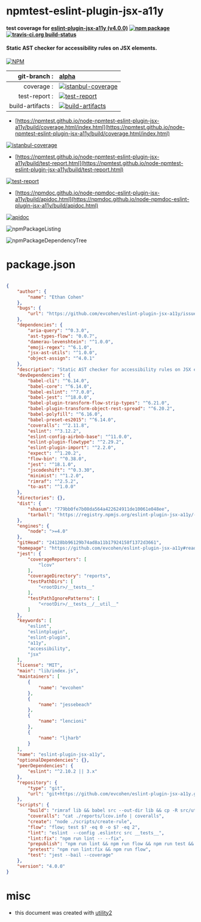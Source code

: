 # npmtest-eslint-plugin-jsx-a11y

#### test coverage for  [eslint-plugin-jsx-a11y (v4.0.0)](https://github.com/evcohen/eslint-plugin-jsx-a11y#readme)  [![npm package](https://img.shields.io/npm/v/npmtest-eslint-plugin-jsx-a11y.svg?style=flat-square)](https://www.npmjs.org/package/npmtest-eslint-plugin-jsx-a11y) [![travis-ci.org build-status](https://api.travis-ci.org/npmtest/node-npmtest-eslint-plugin-jsx-a11y.svg)](https://travis-ci.org/npmtest/node-npmtest-eslint-plugin-jsx-a11y)

#### Static AST checker for accessibility rules on JSX elements.

[![NPM](https://nodei.co/npm/eslint-plugin-jsx-a11y.png?downloads=true&downloadRank=true&stars=true)](https://www.npmjs.com/package/eslint-plugin-jsx-a11y)

| git-branch : | [alpha](https://github.com/npmtest/node-npmtest-eslint-plugin-jsx-a11y/tree/alpha)|
|--:|:--|
| coverage : | [![istanbul-coverage](https://npmtest.github.io/node-npmtest-eslint-plugin-jsx-a11y/build/coverage.badge.svg)](https://npmtest.github.io/node-npmtest-eslint-plugin-jsx-a11y/build/coverage.html/index.html)|
| test-report : | [![test-report](https://npmtest.github.io/node-npmtest-eslint-plugin-jsx-a11y/build/test-report.badge.svg)](https://npmtest.github.io/node-npmtest-eslint-plugin-jsx-a11y/build/test-report.html)|
| build-artifacts : | [![build-artifacts](https://npmtest.github.io/node-npmtest-eslint-plugin-jsx-a11y/glyphicons_144_folder_open.png)](https://github.com/npmtest/node-npmtest-eslint-plugin-jsx-a11y/tree/gh-pages/build)|

- [https://npmtest.github.io/node-npmtest-eslint-plugin-jsx-a11y/build/coverage.html/index.html](https://npmtest.github.io/node-npmtest-eslint-plugin-jsx-a11y/build/coverage.html/index.html)

[![istanbul-coverage](https://npmtest.github.io/node-npmtest-eslint-plugin-jsx-a11y/build/screenCapture.buildCi.browser.%252Ftmp%252Fbuild%252Fcoverage.lib.html.png)](https://npmtest.github.io/node-npmtest-eslint-plugin-jsx-a11y/build/coverage.html/index.html)

- [https://npmtest.github.io/node-npmtest-eslint-plugin-jsx-a11y/build/test-report.html](https://npmtest.github.io/node-npmtest-eslint-plugin-jsx-a11y/build/test-report.html)

[![test-report](https://npmtest.github.io/node-npmtest-eslint-plugin-jsx-a11y/build/screenCapture.buildCi.browser.%252Ftmp%252Fbuild%252Ftest-report.html.png)](https://npmtest.github.io/node-npmtest-eslint-plugin-jsx-a11y/build/test-report.html)

- [https://npmdoc.github.io/node-npmdoc-eslint-plugin-jsx-a11y/build/apidoc.html](https://npmdoc.github.io/node-npmdoc-eslint-plugin-jsx-a11y/build/apidoc.html)

[![apidoc](https://npmdoc.github.io/node-npmdoc-eslint-plugin-jsx-a11y/build/screenCapture.buildCi.browser.%252Ftmp%252Fbuild%252Fapidoc.html.png)](https://npmdoc.github.io/node-npmdoc-eslint-plugin-jsx-a11y/build/apidoc.html)

![npmPackageListing](https://npmtest.github.io/node-npmtest-eslint-plugin-jsx-a11y/build/screenCapture.npmPackageListing.svg)

![npmPackageDependencyTree](https://npmtest.github.io/node-npmtest-eslint-plugin-jsx-a11y/build/screenCapture.npmPackageDependencyTree.svg)



# package.json

```json

{
    "author": {
        "name": "Ethan Cohen"
    },
    "bugs": {
        "url": "https://github.com/evcohen/eslint-plugin-jsx-a11y/issues"
    },
    "dependencies": {
        "aria-query": "^0.3.0",
        "ast-types-flow": "0.0.7",
        "damerau-levenshtein": "^1.0.0",
        "emoji-regex": "^6.1.0",
        "jsx-ast-utils": "^1.0.0",
        "object-assign": "^4.0.1"
    },
    "description": "Static AST checker for accessibility rules on JSX elements.",
    "devDependencies": {
        "babel-cli": "^6.14.0",
        "babel-core": "^6.14.0",
        "babel-eslint": "^7.0.0",
        "babel-jest": "^18.0.0",
        "babel-plugin-transform-flow-strip-types": "^6.21.0",
        "babel-plugin-transform-object-rest-spread": "^6.20.2",
        "babel-polyfill": "^6.16.0",
        "babel-preset-es2015": "^6.14.0",
        "coveralls": "^2.11.8",
        "eslint": "^3.12.2",
        "eslint-config-airbnb-base": "^11.0.0",
        "eslint-plugin-flowtype": "^2.29.2",
        "eslint-plugin-import": "^2.2.0",
        "expect": "^1.20.2",
        "flow-bin": "^0.38.0",
        "jest": "^18.1.0",
        "jscodeshift": "^0.3.30",
        "minimist": "^1.2.0",
        "rimraf": "^2.5.2",
        "to-ast": "^1.0.0"
    },
    "directories": {},
    "dist": {
        "shasum": "779bb0fe7b08da564a422624911de10061e048ee",
        "tarball": "https://registry.npmjs.org/eslint-plugin-jsx-a11y/-/eslint-plugin-jsx-a11y-4.0.0.tgz"
    },
    "engines": {
        "node": ">=4.0"
    },
    "gitHead": "24128bb96129b74ad8a11b17924158f1372d3661",
    "homepage": "https://github.com/evcohen/eslint-plugin-jsx-a11y#readme",
    "jest": {
        "coverageReporters": [
            "lcov"
        ],
        "coverageDirectory": "reports",
        "testPathDirs": [
            "<rootDir>/__tests__"
        ],
        "testPathIgnorePatterns": [
            "<rootDir>/__tests__/__util__"
        ]
    },
    "keywords": [
        "eslint",
        "eslintplugin",
        "eslint-plugin",
        "a11y",
        "accessibility",
        "jsx"
    ],
    "license": "MIT",
    "main": "lib/index.js",
    "maintainers": [
        {
            "name": "evcohen"
        },
        {
            "name": "jessebeach"
        },
        {
            "name": "lencioni"
        },
        {
            "name": "ljharb"
        }
    ],
    "name": "eslint-plugin-jsx-a11y",
    "optionalDependencies": {},
    "peerDependencies": {
        "eslint": "^2.10.2 || 3.x"
    },
    "repository": {
        "type": "git",
        "url": "git+https://github.com/evcohen/eslint-plugin-jsx-a11y.git"
    },
    "scripts": {
        "build": "rimraf lib && babel src --out-dir lib && cp -R src/util/attributes lib/util/attributes",
        "coveralls": "cat ./reports/lcov.info | coveralls",
        "create": "node ./scripts/create-rule",
        "flow": "flow; test $? -eq 0 -o $? -eq 2",
        "lint": "eslint  --config .eslintrc src __tests__",
        "lint:fix": "npm run lint -- --fix",
        "prepublish": "npm run lint && npm run flow && npm run test && npm run build",
        "pretest": "npm run lint:fix && npm run flow",
        "test": "jest --bail --coverage"
    },
    "version": "4.0.0"
}
```



# misc
- this document was created with [utility2](https://github.com/kaizhu256/node-utility2)
